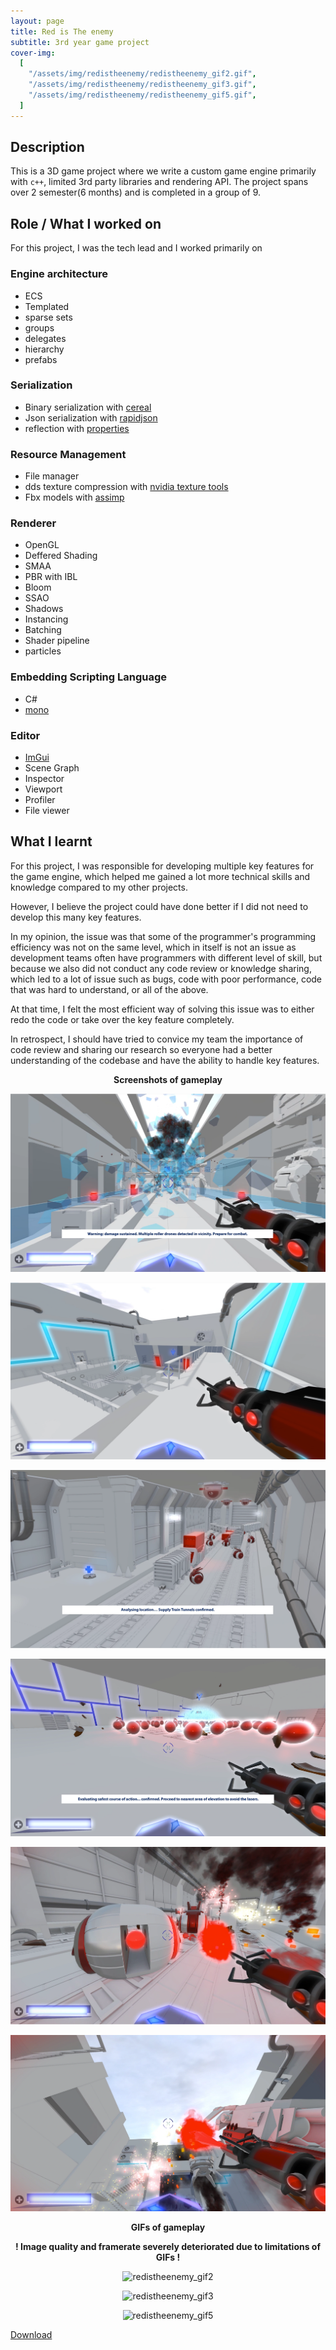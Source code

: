 ```yaml
---
layout: page
title: Red is The enemy
subtitle: 3rd year game project
cover-img:
  [
    "/assets/img/redistheenemy/redistheenemy_gif2.gif",
    "/assets/img/redistheenemy/redistheenemy_gif3.gif",
    "/assets/img/redistheenemy/redistheenemy_gif5.gif",
  ]
---
```


## Description

This is a 3D game project where we write a custom game engine primarily with `c++`, limited 3rd party libraries and rendering API. The project spans over 2 semester(6 months) and is completed in a group of 9.

## Role / What I worked on
For this project, I was the tech lead and I worked primarily on
 
### Engine architecture
- ECS
- Templated
- sparse sets
- groups
- delegates 
- hierarchy
- prefabs
 
### Serialization
- Binary serialization with [cereal](https://github.com/USCiLab/cereal)
- Json serialization with [rapidjson](https://github.com/Tencent/rapidjson) 
- reflection with [properties](https://gitlab.com/LIONant/properties)
 
### Resource Management
- File manager
- dds texture compression with [nvidia texture tools](https://developer.nvidia.com/nvidia-texture-tools-exporter) 
- Fbx models with [assimp](https://github.com/assimp/assimp)
 
### Renderer
- OpenGL
- Deffered Shading
- SMAA
- PBR with IBL
- Bloom
- SSAO
- Shadows
- Instancing
- Batching
- Shader pipeline
- particles
### Embedding Scripting Language
- C#
- [mono](https://www.mono-project.com/)
 
### Editor
- [ImGui](https://github.com/ocornut/imgui)
- Scene Graph
- Inspector
- Viewport
- Profiler
- File viewer


## What I learnt

For this project, I was responsible for developing multiple key features for the game engine, which helped me gained a lot more technical skills and knowledge compared to my other projects.

However, I believe the project could have done better if I did not need to develop this many key features.

In my opinion, the issue was that some of the programmer's programming efficiency was not on the same level, which in itself is not an issue as development teams often have programmers with different level of skill, but because we also did not conduct any code review or knowledge sharing, which led to a lot of issue such as bugs, code with poor performance, code that was hard to understand, or all of the above.

At that time, I felt the most efficient way of solving this issue was to either redo the code or take over the key feature completely.

In retrospect, I should have tried to convice my team the importance of code review and sharing our research so everyone had a better understanding of the codebase and have the ability to handle key features.

<p align = "center">
 <b>Screenshots of gameplay</b>
</p>
<p align = "center">
  <img src = "/assets/img/redistheenemy/redistheenemy_0.PNG" alt = "redistheenemy_png0" />
</p>
<p align = "center">
  <img src = "/assets/img/redistheenemy/redistheenemy_1.PNG" alt = "redistheenemy_png1" />
</p>
<p align = "center">
  <img src = "/assets/img/redistheenemy/redistheenemy_2.PNG" alt = "redistheenemy_png2" />
</p>
<p align = "center">
  <img src = "/assets/img/redistheenemy/redistheenemy_3.PNG" alt = "redistheenemy_png3" />
</p>
<p align = "center">
  <img src = "/assets/img/redistheenemy/redistheenemy_4.PNG" alt = "redistheenemy_png4" />
</p>
<p align = "center">
  <img src = "/assets/img/redistheenemy/redistheenemy_5.PNG" alt = "redistheenemy_png5" />
</p>

<p align = "center">
 <b>GIFs of gameplay</b>
</p>
<p align = "center">
 <b>! Image quality and framerate severely deteriorated due to limitations of GIFs !</b>
</p>
<p align = "center">
  <img src = "/assets/img/redistheenemy/redistheenemy_gif2.gif" alt = "redistheenemy_gif2" />
</p>
<p align = "center">
  <img src = "/assets/img/redistheenemy/redistheenemy_gif3.gif" alt = "redistheenemy_gif3" />
</p>
<p align = "center">
  <img src = "/assets/img/redistheenemy/redistheenemy_gif5.gif" alt = "redistheenemy_gif5" />
</p>

[Download](https://games.digipen.edu/games/red-is-the-enemy)
